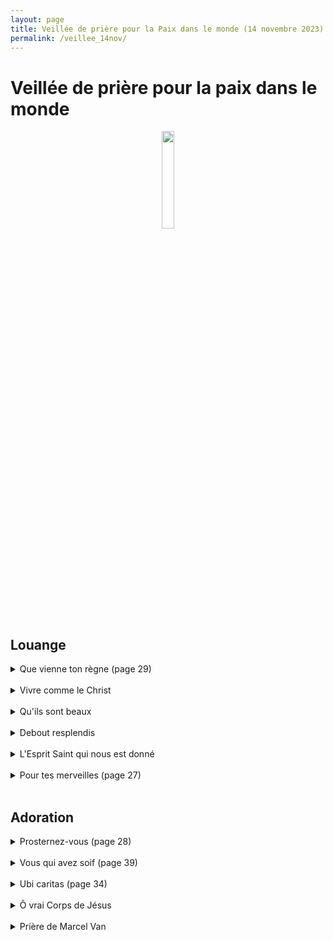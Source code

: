 ```yaml
---
layout: page
title: Veillée de prière pour la Paix dans le monde (14 novembre 2023)
permalink: /veillee_14nov/
---
```

# Veillée de prière pour la paix dans le monde

<p align="center">
  <img src="https://ctiennot.github.io/docs/assets/images/image.png" width="20%">
</p>

## Louange


<details>
<summary> Que vienne ton règne (page 29) </summary>
  <br>
  <b>
R. Que vienne ton règne,<br>
Que ton Nom soit sanctifié,<br>
Sur la terre comme au ciel,<br>
Que ta volonté soit faite.<br>
Que coule en torrents<br>
Ton Esprit de vérité.<br>
Donne-nous ton espérance,<br>
Ton amour, ta sainteté.<br>
</b>
<br>
1/ Qui pourrait nous séparer<br>
De ton amour immense ?<br>
Qui pourrait nous détourner<br>
De ta miséricorde ?<br>
<br>
2/ Tu habites nos louanges,<br>
Tu inspires nos prières,<br>
Nous attires en ta présence<br>
Pour nous tourner vers nos frères.<br>
<br>
Pont :<br>
Délivre-nous de tout mal,<br>
Donne la paix à ce temps !<br>
Libère-nous du péché,<br>
Toi qui fais miséricorde !<br>
Rassure-nous dans l’épreuve,<br>
Nous espérons ton Royaume !<br>
Tu nous promets le bonheur,<br>
L’Avènement de Jésus !<br>
<br>
3/ Tu seras notre lumière,<br>
Il n’y aura plus de nuit.<br>
Ton Nom sera sur nos lèvres,<br>
De larmes, il n’y aura plus.<br>

</details>

<br>
<details>
<summary> Vivre comme le Christ </summary>
 <br>
 <b>
R. Vivre comme le Christ, toujours livré à l’amour,<br>
Pour aller son chemin de vie,<br>
Dans la confiance, la force et la louange.<br>
</b>
<br>
1/ Ne soyez pas ces ombres d’hommes<br>
Qui vont devant eux au hasard.<br>
Mais faites fructifier en vous<br>
Les dons que Dieu vous a donnés pour vivre.<br>
<br>
2/ Pour préparer votre avenir,<br>
Demandez simplement à̀ Dieu<br>
La force de bien accomplir<br>
Tout ce qu’il attendra de nous pour vivre<br>
<br>
3/ Tant que le souffle nous tient vie,<br>
Il nous faut bénir notre Dieu<br>
Nous chanterons sans nous lasser<br>
Son infinie miséricorde pour vivre<br>
<br>
4/ Soyez compatissants et bons<br>
Pour tous ceux qui souffrent et qui pleurent<br>
Vous savez que votre bonheur<br>
Est de semer la joie de Dieu pour vivre<br>
<br>
5/ Avec un cœur plein de confiance,<br>
Remettez à Dieu votre vie<br>
Ayez foi en sa providence,<br>
C’est son amour qui nous conduit pour vivre.<br>
<br>
</details>

<br>
<details>
<summary> Qu'ils sont beaux </summary>
 <br>

1/ Qu'ils sont beaux sur toutes les montagnes <br>
Les pieds de celui qui porte la nouvelle <br>
Qui annonce la paix, la joie, la délivrance <br>
Et qui te dit que ton Dieu règne <br>
<br>
<b>
R. Eclatez tous en criant de joie <br>
Car le Seigneur a racheté son peuple <br>
Il nous a libéré du joug de l'esclavage <br>
Et nous a donné son esprit <br>
</b>
<br>
2/ Réveille-toi, ô Jérusalem <br>
Revêtue de tes habits de fête <br>
Et secoue ta poussière, avance vers ton Dieu <br>
Car il a consolé son peuple <br>

<br>
3/ Oh écoutez l'arbre des guetteurs <br>
Ils élèvent la voix <br>
Et ils crient d'allégresse <br>
Car de leurs propres yeux <br>
Ils ont vu le Seigneur <br>
Revenir en gloire à Sion <br>
<br>
</details>

<br>
<details>
<summary> Debout resplendis </summary>
 <br>
1/ Debout, resplendis, car voici ta lumière,<br>
Et sur toi la gloire du Seigneur (bis).<br>
Lève les yeux et regarde au loin,<br>
Que ton coeur tressaille d’allégresse.<br>
Voici tes fils qui reviennent vers toi,<br>
Et tes filles portées sur la hanche.<br>
<br>
<b>
R.Jérusalem, Jérusalem,<br>
Quitte ta robe de tristesse !<br>
Jérusalem, Jérusalem,<br>
Chante et danse pour ton Dieu!<br>
</b>
<br>
2/ Toutes les nations marcheront vers ta lumière,<br>
Et les Roys à ta clarté naissante (bis).<br>
De nombreux troupeaux de chameaux te couvriront,<br>
Les trésors des mers afflueront vers toi,<br>
Ils viendront d’Epha, de Saba, de Qédar,<br>
Faisant monter vers Dieu la louange.<br>
<br>
3/ Les fils d’étrangers rebâtiront tes remparts,<br>
Et leurs Roys passeront par tes portes (bis).<br>
Je ferai de toi un sujet de joie,<br>
On t’appellera « Ville du Seigneur ».<br>
Les jours de ton deuil seront tous accomplis,<br>
Parmi les nations tu me glorifieras.<br>

</details>

<br>
<details>
<summary> L'Esprit Saint qui nous est donné </summary>
 <br>
<b>
R. L’Esprit Saint qui nous est donné<br>
Fait de nous tous des fils de Dieu<br>
Appelés à la liberté,<br>
Glorifions Dieu par notre vie !<br>
</b>
<br>
1/ Nés de l’amour de notre Dieu,<br>
Fils de lumière, sel de la terre,<br>
Ferments d’amour au cœur du monde<br>
Par la puissance de l’Esprit.<br>
<br>
2/ À son image, il nous a faits<br>
Pour nous aimer comme il nous aime,<br>
Sa ressemblance reste gravée<br>
Au fond des cœurs de ceux qui l’aiment.<br>
<br>
3/ Tous ceux qu’anime l’Esprit Saint<br>
Sont délivrés de toute peur<br>
Et désormais fils adoptifs,<br>
Ils sont devenus fils du Père.<br>
<br>
4/ N’ayons pas peur d’être des saints<br>
Puisque le Christ nous a aimés,<br>
Ouvrons les portes à l’espérance,<br>
Soyons des témoins de sa paix !<br>
<br>

</details>

<br>
<details>
<summary> Pour tes merveilles (page 27) </summary>
 <br>
<b>
R. Pour tes merveilles, <br>
Je veux chanter ton Nom, <br>
Proclamer combien tu es bon ! <br>
De toi et de toi seul, Seigneur, <br>
Dépend mon sort, <br>
Ô mon roi, mon Dieu je t’adore. <br>
</b>
<br>
1/ Quand je t’appelle dans la détresse, <br>
Sensible à mon cri tu t’abaisses, <br>
Ta droite douce et forte me redresse, <br>
Contre ton sein me tient sans cesse. <br>
<br>
2/ À ta tendresse je m’abandonne, <br>
Car sûre est ta miséricorde. <br>
Qui comme toi, Seigneur, sauve et pardonne ? <br>
Pas de salut que tu n’accordes ! <br>
<br>
3/ Je ne peux vivre qu’en ta présence, <br>
Que ne me soit cachée ta face ! <br>
Ne déçois pas, Seigneur, mon espérance : <br>
À tout jamais je rendrai grâce. <br>

 </details>

<br>

## Adoration

<details>
<summary> Prosternez-vous (page 28)</summary>
 <br>
 Prosternez-vous devant votre Roi, adorez-le de tout votre cœur. <br>
Faites monter vers sa majesté des chants de gloire pour votre Roi des rois ! <br>
<br>
</details>

<br>
<details>
<summary> Vous qui avez soif (page 39) </summary>

<br>
<b>
 Vous qui avez soif, venez à moi et buvez <br>
Car de mon cœur ouvert jaillira le fleuve qui donne la vie. (bis) <br>
</b>
<br>
1/ Que soient remplis d’allégresse les déserts, <br>
Que la steppe exulte et fleurisse, qu’elle se couvre de fleurs et soit en fête :
La splendeur de Dieu lui est donnée. <br>
<br>
2/ Affermissez les mains et les genoux affaiblis, <br>
Dites aux cœurs défaillants : soyez forts, ne craignez pas, voici votre Dieu. C’est lui qui vient vous sauver ! <br>
<br>
4/ En ce jour-là s’ouvriront les yeux des aveugles,<br>
Les oreilles des sourds entendront ; alors le boiteux bondira comme un cerf, et le muet criera de joie.<br>
<br>
5/ Ce jour-là dans le désert les eaux jailliront, <br>
Et les torrents dans la steppe. La terre brûlée deviendra un verger, Le pays de la soif un jardin. <br>
<br>

</details>

<br>
<details>
<summary> Ubi caritas (page 34)</summary>
 <br>
  Ubi caritas et amor, <br>
  Ubi caritas Deus ibi est <br>
  <br>



</details>


<br>
<details>
<summary> Ô vrai Corps de Jésus </summary>
 <br>
  Vrai corps de Jésus <br>
Immolé pour nous sur la croix <br>
Toi dont le coté transpercé <br>
Laissa jaillir le sang et l’eau. <br>
Nous t’adorons, nous te contemplons <br>
Fais nous gouter la joie du ciel, <br>
Maintenant et au combat de la mort. <br>
Ô doux Jésus, ô Fils de Marie, <br>
Nous t’adorons et nous te contemplons <br>
Ô doux Jésus. <br>


</details>



<br>
<details>
<summary> Prière de Marcel Van </summary>
 <br>

Seigneur Jésus, aie compassion de la France,<br>
daigne l'étreindre dans ton Amour<br>
et lui en montrer toute la tendresse.<br>
Fais que, remplie d'Amour pour toi,<br>
elle contribue à te faire aimer de toutes les nations de la terre.<br>
Ô amour de Jésus, je prends l'engagement de te rester fidèle [à jamais] <br>
et de travailler d'un coeur ardent à répandre ton règne dans tout l'univers.
<br>
Amen<br>

</details>


